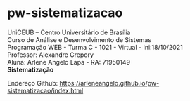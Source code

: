 # pw-sistematizacao

UniCEUB – Centro Universitário de Brasília<br>
Curso de Análise e Desenvolvimento de Sistemas<br>
Programação WEB - Turma C - 1021 - Virtual - Ini:18/10/2021<br>
Professor: Alexandre Crepory<br>
Aluna: Arlene Angelo Lapa - RA: 71950149<br>
<b>Sistematização</b>

Endereço Github:
https://arleneangelo.github.io/pw-sistematizacao/index.html
